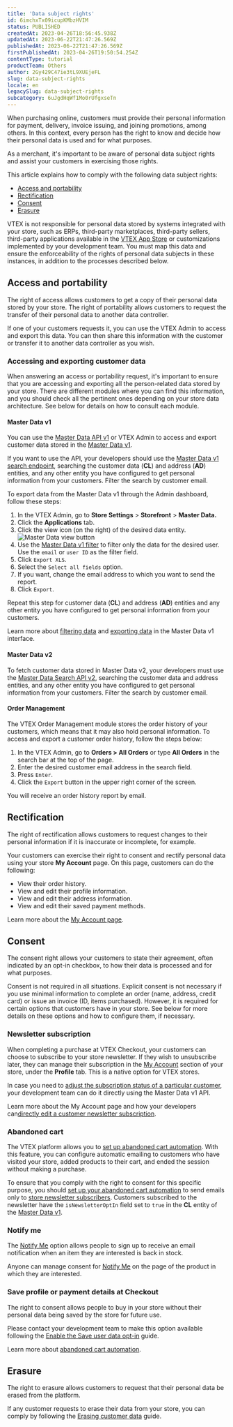 ```yaml
---
title: 'Data subject rights'
id: 6imchxTx09icupKMbzHVIM
status: PUBLISHED
createdAt: 2023-04-26T18:56:45.938Z
updatedAt: 2023-06-22T21:47:26.569Z
publishedAt: 2023-06-22T21:47:26.569Z
firstPublishedAt: 2023-04-26T19:50:54.254Z
contentType: tutorial
productTeam: Others
author: 2Gy429C47ie3tL9XUEjeFL
slug: data-subject-rights
locale: en
legacySlug: data-subject-rights
subcategory: 6uJgdHqWf1Mo0rUfgxseTn
---
```


When purchasing online, customers must provide their personal information for payment, delivery, invoice issuing, and joining promotions, among others. In this context, every person has the right to know and decide how their personal data is used and for what purposes.

As a merchant, it's important to be aware of personal data subject rights and assist your customers in exercising those rights.

This article explains how to comply with the following data subject rights:
- [Access and portability](#access-and-portability)
- [Rectification](#rectification)
- [Consent](#consent)
- [Erasure](#erasure)

<div class="alert alert-danger">
VTEX is not responsible for personal data stored by systems integrated with your store, such as ERPs, third-party marketplaces, third-party sellers, third-party applications available in the <a href="https://help.vtex.com/en/tutorial/visao-geral-apps--4xfsHXyAQTjbZNuiKl6Y0e">VTEX App Store</a> or customizations implemented by your development team. You must map this data and ensure the enforceability of the rights of personal data subjects in these instances, in addition to the processes described below.
</div>

## Access and portability

The right of access allows customers to get a copy of their personal data stored by your store. The right of portability allows customers to request the transfer of their personal data to another data controller.

If one of your customers requests it, you can use the VTEX Admin to access and export this data. You can then share this information with the customer or transfer it to another data controller as you wish.

### Accessing and exporting customer data

When answering an access or portability request, it's important to ensure that you are accessing and exporting all the person-related data stored by your store. There are different modules where you can find this information, and you should check all the pertinent ones depending on your store data architecture. See below for details on how to consult each module.

#### Master Data v1

You can use the [Master Data API v1](https://developers.vtex.com/docs/api-reference/masterdata-api#get-/api/dataentities/-acronym-/search) or VTEX Admin to access and export customer data stored in the [Master Data v1](https://help.vtex.com/en/tutorial/master-data--4otjBnR27u4WUIciQsmkAw).

If you want to use the API, your developers should use the [Master Data v1 search endpoint](https://developers.vtex.com/docs/api-reference/masterdata-api#get-/api/dataentities/-acronym-/search), searching the customer data (**CL**) and address (**AD**) entities, and any other entity you have configured to get personal information from your customers. Filter the search by customer email.

To export data from the Master Data v1 through the Admin dashboard, follow these steps:

1. In the VTEX Admin, go to **Store Settings** > **Storefront** > **Master Data.**
2. Click the **Applications** tab.
3. Click the view icon (on the right) of the desired data entity.
![Master Data view button](//images.ctfassets.net/alneenqid6w5/oYSaPi7x9Vlr4EAiufbew/601df52aab81d94c5ad3afc75103fde3/visualizar_bot__o_master_data_EN.png)
4. Use the [Master Data v1 filter](https://help.vtex.com/tutorial/filtering-data-on-master-data--tutorials_778#how-to-use-filters) to filter only the data for the desired user. Use the `email` or `user ID` as the filter field.
5. Click `Export XLS`.
6. Select the `Select all fields` option.
7. If you want, change the email address to which you want to send the report.
8. Click `Export`.

Repeat this step for customer data (**CL**) and address (**AD**) entities and any other entity you have configured to get personal information from your customers.

<div class = "alert alert-info">
Learn more about <a href="https://help.vtex.com/tutorial/filtering-data-on-master-data--tutorials_778#how-to-use-filters">filtering data</a> and <a href="https://help.vtex.com/en/tutorial/exporting-data--tutorials_1125">exporting data</a> in the Master Data v1 interface.
</div>

#### Master Data v2

To fetch customer data stored in Master Data v2, your developers must use the [Master Data Search API v2](https://developers.vtex.com/docs/api-reference/master-data-api-v2#get-/api/dataentities/-dataEntityName-/search), searching the customer data and address entities, and any other entity you have configured to get personal information from your customers. Filter the search by customer email.

#### Order Management

The VTEX Order Management module stores the order history of your customers, which means that it may also hold personal information. To access and export a customer order history, follow the steps below:

1. In the VTEX Admin, go to **Orders > All Orders** or type **All Orders** in the search bar at the top of the page. 
2. Enter the desired customer email address in the search field.
3. Press `Enter`.
4. Click the `Export` button in the upper right corner of the screen.

You will receive an order history report by email.

## Rectification

The right of rectification allows customers to request changes to their personal information if it is inaccurate or incomplete, for example.

Your customers can exercise their right to consent and rectify personal data using your store **My Account** page. On this page, customers can do the following:

- View their order history.
- View and edit their profile information.
- View and edit their address information.
- View and edit their saved payment methods.

<div class = "alert alert-info">
Learn more about the <a href="https://help.vtex.com/en/tutorial/como-funciona-a-minha-conta--2BQ3GiqhqGJTXsWVuio3Xh">My Account page</a>.
</div>

## Consent

The consent right allows your customers to state their agreement, often indicated by an opt-in checkbox, to how their data is processed and for what purposes.

Consent is not required in all situations. Explicit consent is not necessary if you use minimal information to complete an order (name, address, credit card) or issue an invoice (ID, items purchased). However, it is required for certain options that customers have in your store. See below for more details on these options and how to configure them, if necessary.

### Newsletter subscription

When completing a purchase at VTEX Checkout, your customers can choose to subscribe to your store newsletter. If they wish to unsubscribe later, they can manage their subscription in the [My Account](https://help.vtex.com/en/tutorial/como-funciona-a-minha-conta--2BQ3GiqhqGJTXsWVuio3Xh) section of your store, under the **Profile** tab. This is a native option for VTEX stores.

In case you need to [adjust the subscription status of a particular customer](https://developers.vtex.com/docs/guides/newsletter-inclusion-master-data-v1), your development team can do it directly using the Master Data v1 API.

<div class = "alert alert-info">
Learn more about the My Account page and how your developers can<a href="https://developers.vtex.com/docs/guides/newsletter-inclusion-master-data-v1">directly edit a customer newsletter subscription</a>.
</div>

### Abandoned cart

The VTEX platform allows you to [set up abandoned cart automation](https://help.vtex.com/en/tutorial/configurar-carrinho-abandonado--tutorials_740). With this feature, you can configure automatic emailing to customers who have visited your store, added products to their cart, and ended the session without making a purchase.

To ensure that you comply with the right to consent for this specific purpose, you should [set up your abandoned cart automation](https://help.vtex.com/en/tutorial/configurar-carrinho-abandonado--tutorials_740) to send emails only to [store newsletter subscribers](#newsletter-subscription). Customers subscribed to the newsletter have the `isNewsletterOptIn` field set to `true` in the **CL** entity of the [Master Data v1](https://help.vtex.com/en/tutorial/master-data--4otjBnR27u4WUIciQsmkAw).

### Notify me

The [Notify Me](https://help.vtex.com/en/tutorial/configurar-a-opcao-avise-me--2VqVifQuf6Co2KG048Yu6e) option allows people to sign up to receive an email notification when an item they are interested is back in stock.

Anyone can manage consent for [Notify Me](https://help.vtex.com/en/tutorial/configurar-a-opcao-avise-me--2VqVifQuf6Co2KG048Yu6e) on the page of the product in which they are interested.

### Save profile or payment details at Checkout

The right to consent allows people to buy in your store without their personal data being saved by the store for future use.

Please contact your development team to make this option available following the [Enable the Save user data opt-in](https://developers.vtex.com/docs/guides/enable-the-save-user-data-opt-in) guide.

<div class = "alert alert-info">
Learn more about <a href="https://help.vtex.com/en/tutorial/configurar-carrinho-abandonado--tutorials_740">abandoned cart automation</a>.
</div>

## Erasure

The right to erasure allows customers to request that their personal data be erased from the platform.

If any customer requests to erase their data from your store, you can comply by following the [Erasing customer data](https://help.vtex.com/en/tutorial/exclusao-de-dados-de-clientes--1R9Fn7A06Ifj4R9YD4JTKU) guide.

